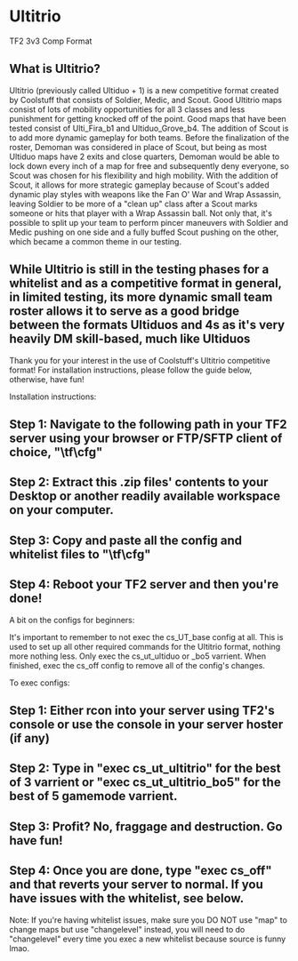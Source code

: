 # Ultitrio
TF2 3v3 Comp Format

What is Ultitrio?
---
Ultitrio (previously called Ultiduo + 1) is a new competitive format created by Coolstuff that consists of Soldier, Medic, and Scout. Good Ultitrio maps consist of lots of mobility opportunities for all 3 classes and less punishment for getting knocked off of the point. Good maps that have been tested consist of Ulti_Fira_b1 and Ultiduo_Grove_b4. The addition of Scout is to add more dynamic gameplay for both teams. Before the finalization of the roster, Demoman was considered in place of Scout, but being as most Ultiduo maps have 2 exits and close quarters, Demoman would be able to lock down every inch of a map for free and subsequently deny everyone, so Scout was chosen for his flexibility and high mobility. With the addition of Scout, it allows for more strategic gameplay because of Scout's added dynamic play styles with weapons like the Fan O' War and Wrap Assassin, leaving Soldier to be more of a "clean up" class after a Scout marks someone or hits that player with a Wrap Assassin ball. Not only that, it's possible to split up your team to perform pincer maneuvers with Soldier and Medic pushing on one side and a fully buffed Scout pushing on the other, which became a common theme in our testing.

While Ultitrio is still in the testing phases for a whitelist and as a competitive format in general, in limited testing, its more dynamic small team roster allows it to serve as a good bridge between the formats Ultiduos and 4s as it's very heavily DM skill-based, much like Ultiduos 
-----------------------------------------------------------------------------
Thank you for your interest in the use of Coolstuff's Ultitrio competitive format!
For installation instructions, please follow the guide below, otherwise, have fun!

Installation instructions:

Step 1: Navigate to the following path in your TF2 server using your browser or FTP/SFTP client of choice, "\tf\cfg"
---
Step 2: Extract this .zip files' contents to your Desktop or another readily available workspace on your computer.
---
Step 3: Copy and paste all the config and whitelist files to "\tf\cfg"
---
Step 4: Reboot your TF2 server and then you're done!
---
A bit on the configs for beginners:

It's important to remember to not exec the cs_UT_base config at all. This is used to set up all other required commands for the Ultitrio format, nothing more nothing less. Only exec the cs_ut_ultiduo or _bo5 varrient. When finished, exec the cs_off config to remove all of the config's changes.

To exec configs:

Step 1: Either rcon into your server using TF2's console or use the console in your server hoster (if any)
---
Step 2: Type in "exec cs_ut_ultitrio" for the best of 3 varrient or "exec cs_ut_ultitrio_bo5" for the best of 5 gamemode varrient.
---
Step 3: Profit? No, fraggage and destruction. Go have fun!
---
Step 4: Once you are done, type "exec cs_off" and that reverts your server to normal. If you have issues with the whitelist, see below.
---
Note: If you're having whitelist issues, make sure you DO NOT use "map" to change maps but use "changelevel" instead, you will need to do "changelevel" every time you exec a new whitelist because source is funny lmao.
